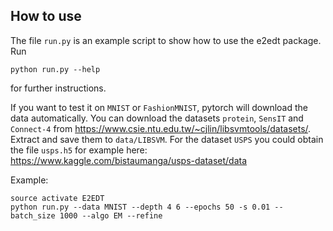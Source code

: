 ## How to use
The file `run.py` is an example script to show how to use the e2edt package.
Run
```
python run.py --help
```
for further instructions.


If you want to test it on `MNIST` or `FashionMNIST`, pytorch will download the
data automatically. You can download the datasets `protein`, `SensIT` and
`Connect-4` from https://www.csie.ntu.edu.tw/~cjlin/libsvmtools/datasets/.
Extract and save them to `data/LIBSVM`. For the dataset `USPS` you could
obtain the file `usps.h5` for example here:
https://www.kaggle.com/bistaumanga/usps-dataset/data


Example:
```
source activate E2EDT
python run.py --data MNIST --depth 4 6 --epochs 50 -s 0.01 --batch_size 1000 --algo EM --refine
```


